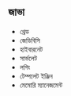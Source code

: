 ## জাভা    

* থ্রেড
* জেডিবিসি
* হাইবারনেট
* সার্ভলেট
* লগিং
* টেম্পলেট ইঞ্জিন
* মেমোরি ম্যানেজমেন্ট
